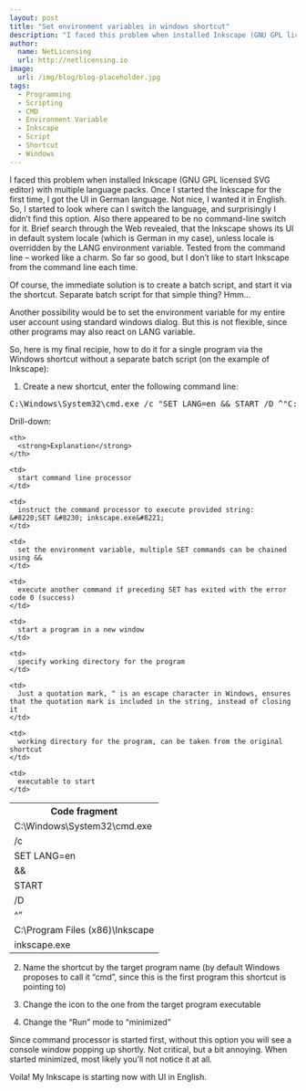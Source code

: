 ```yaml
---
layout: post
title: "Set environment variables in windows shortcut"
description: "I faced this problem when installed Inkscape (GNU GPL licensed SVG editor) with multiple language packs"
author:
  name: NetLicensing
  url: http://netlicensing.io
image:
  url: /img/blog/blog-placeholder.jpg
tags:
  - Programming
  - Scripting
  - CMD
  - Environment Variable
  - Inkscape
  - Script
  - Shortcut
  - Windows
---
```


I faced this problem when installed Inkscape (GNU GPL licensed SVG editor) with multiple language packs. Once I started the Inkscape for the first time, I got the UI in German language. Not nice, I wanted it in English. So, I started to look where can I switch the language, and surprisingly I didn&#8217;t find this option. Also there appeared to be no command-line switch for it. Brief search through the Web revealed, that the Inkscape shows its UI in default system locale (which is German in my case), unless locale is overridden by the LANG environment variable. Tested from the command line &#8211; worked like a charm. So far so good, but I don&#8217;t like to start Inkscape from the command line each time.

Of course, the immediate solution is to create a batch script, and start it via the shortcut. Separate batch script for that simple thing? Hmm&#8230;

Another possibility would be to set the environment variable for my entire user account using standard windows dialog. But this is not flexible, since other programs may also react on LANG variable.

So, here is my final recipie, how to do it for a single program via the Windows shortcut without a separate batch script (on the example of Inkscape):
1. Create a new shortcut, enter the following command line:

<pre>C:\Windows\System32\cmd.exe /c "SET LANG=en && START /D ^"C:\Program Files (x86)\Inkscape^" inkscape.exe"</pre>

Drill-down:

<table border="0">
  <tr>
    <th>
      <strong>Code fragment</strong>
    </th>

    <th>
      <strong>Explanation</strong>
    </th>
  </tr>

  <tr>
    <td>
      C:\Windows\System32\cmd.exe
    </td>

    <td>
      start command line processor
    </td>
  </tr>

  <tr>
    <td>
      /c
    </td>

    <td>
      instruct the command processor to execute provided string: &#8220;SET &#8230; inkscape.exe&#8221;
    </td>
  </tr>

  <tr>
    <td>
      SET LANG=en
    </td>

    <td>
      set the environment variable, multiple SET commands can be chained using &&
    </td>
  </tr>

  <tr>
    <td>
      &&
    </td>

    <td>
      execute another command if preceding SET has exited with the error code 0 (success)
    </td>
  </tr>

  <tr>
    <td>
      START
    </td>

    <td>
      start a program in a new window
    </td>
  </tr>

  <tr>
    <td>
      /D
    </td>

    <td>
      specify working directory for the program
    </td>
  </tr>

  <tr>
    <td>
      ^&#8221;
    </td>

    <td>
      Just a quotation mark, ^ is an escape character in Windows, ensures that the quotation mark is included in the string, instead of closing it
    </td>
  </tr>

  <tr>
    <td>
      C:\Program Files (x86)\Inkscape
    </td>

    <td>
      working directory for the program, can be taken from the original shortcut
    </td>
  </tr>

  <tr>
    <td>
      inkscape.exe
    </td>

    <td>
      executable to start
    </td>
  </tr>
</table>

2. Name the shortcut by the target program name (by default Windows proposes to call it &#8220;cmd&#8221;, since this is the first program this shortcut is pointing to)

3. Change the icon to the one from the target program executable

4. Change the &#8220;Run&#8221; mode to &#8220;minimized&#8221;

Since command processor is started first, without this option you will see a console window popping up shortly. Not critical, but a bit annoying. When started minimized, most likely you&#8217;ll not notice it at all.

Voila! My Inkscape is starting now with UI in English.

